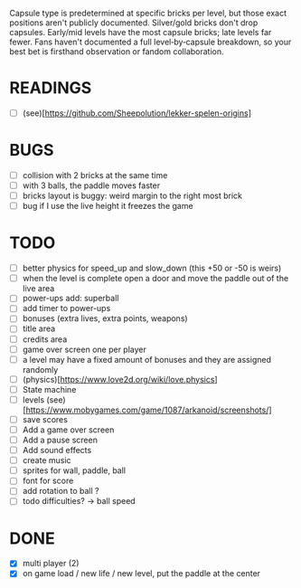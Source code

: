 Capsule type is predetermined at specific bricks per level, but those exact positions aren't publicly documented.
Silver/gold bricks don't drop capsules.
Early/mid levels have the most capsule bricks; late levels far fewer.
Fans haven't documented a full level‑by‑capsule breakdown, so your best bet is firsthand observation or fandom collaboration.

# READINGS
- [ ] (see)[https://github.com/Sheepolution/lekker-spelen-origins]
# BUGS
- [ ] collision with 2 bricks at the same time
- [ ] with 3 balls, the paddle moves faster
- [ ] bricks layout is buggy: weird margin to the right most brick
- [ ] bug if I use the live height it freezes the game

# TODO
- [ ] better physics for speed_up and slow_down (this +50 or -50 is weirs)
- [ ] when the level is complete open a door and move the paddle out of the live area
- [ ] power-ups add: superball
- [ ] add timer to power-ups
- [ ] bonuses (extra lives, extra points, weapons)
- [ ] title area 
- [ ] credits area
- [ ] game over screen one per player
- [ ] a level may have a fixed amount of bonuses and they are assigned randomly
- [ ] (physics)[https://www.love2d.org/wiki/love.physics]
- [ ] State machine
- [ ] levels (see)[https://www.mobygames.com/game/1087/arkanoid/screenshots/]
- [ ] save scores
- [ ] Add a game over screen
- [ ] Add a pause screen
- [ ] Add sound effects
- [ ] create music
- [ ] sprites for wall, paddle, ball
- [ ] font for score
- [ ] add rotation to ball ?
- [ ] todo difficulties? -> ball speed

# DONE
- [x] multi player (2)
- [x] on game load / new life / new level, put the paddle at the center
